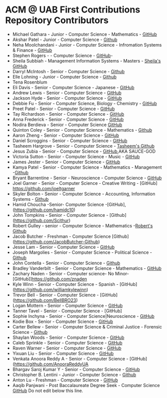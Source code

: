 # ACM @ UAB First Contributions Repository Contributors

<!---
Please add in the format of the following example:
- NAME - YEAR - MAJOR - MINOR - GITHUB LINK
- Michael Gathara - Junior - Computer Science - Mathematics - [GitHub](https://michaelgathara.com/github)

Please notice how the link is formatted. It is in the format of [link text](link url). The link text is what will be displayed on the page, and the link url is the url that the link will take you to.
Also notice how there is a little dash at the beginning
-->
- Michael Gathara - Junior - Computer Science - Mathematics - [GitHub](https://michaelgathara.com/github)
- Akshar Patel - Junior - Computer Science - [Github](https://github.com/akshar2020)
- Neha Moolchandani - Junior - Computer Science - Infromation Systems & Finance - [GitHub](https://github.com/neha-m01)
- Stephen Rogers - - Computer Science - [GitHub](https://github.com/grogersstephen)-
- Sheila Subbiah - Management Information Systems - Masters - [Sheila's GitHub](https://github.com/userGitHub34535)
- Darryl McIntosh - Senior - Computer Science - [Github](https://github.com/darrylkmc)
- Elle Lohning - Junior - Computer Science - [Github](https://github.com/glohning)
- Tena Rosenblum
- Eli Davis - Senior - Computer Science - Japanese - [GitHub](https://github.com/Bekwayman)
- Andrew Lewis - Senior - Computer Science - [GitHub](https://github.com/AnLewis78)
- Jackson Hyde - Senior - Computer Science - [GitHub](https://github.com/choboribi)
- Debbie Fu - Senior - Computer Science, Biology - Chemistry - [GitHub](https://github.com/debbiexfu)
- Preet Patel - Senior - Computer Science - [GitHub](https://github.com/Preetp8)
- Tay Richardson - Senior - Computer Science - [GitHub](https://github.com/crich725)
- Anna Frederick - Senior - Computer Science - [GitHub](https://github.com/agfrederick)
- Nodira Berdieva - Senior - Computer Science [GitHub](https://github.com/nodirab)
- Quinton Coley - Senior - Computer Science - Mathematics - [Github](https://github.com/qcoley)
- Aaron Zheng - Senior - Computer Science - [GitHub](https://github.com/erusaert)
- Daniel Scroggins - Senior - Computer Science - [GitHub](https://github.com/dscrogg399)
- Tasheem Hargrove - Senior - Computer Science - [Tasheem's Github](https://github.com/Tasheem)
- Jesus Zubia - Senior - Computer Science - [GitHub](https://github.com/jzubia25),AKA SAUCE-GOD
- Victoria Sutton - Senior - Computer Science - Music - [GitHub](https://github.com/vicsutt2)
- James Jester - Senior - Computer Science - [GitHub](https://github.com/francoisdillinger)
- Kamya Patel - Senior - Computer Science - Mathematics - Management -[Github](https://github.com/kamyapatel)
- Bryant Barrentine - Senior - Neuroscience - Computer Science - [GitHub](https://github.com/bnb0xffff)
- Joel Garner - Senior - Computer Science - Creative Writing - [GitHub] https://github.com/joeltgarner
- Skyler Bolton - Senior - Computer Science - Accounting, Information Systems - [Github](https://github.com/SkylerBolton07)
- Hamid Choucha -Senior- Computer Science -[GitHub],(https://github.com/hamidc10)
- John Tompkins - Senior - Computer Science - [Github] (https://github.com/Scithur)
- Robert Gulley - senior - Computer Science - Mathematics -[Robert's Github](https://github.com/Robertlg2000)
- Jacob Butcher - Freshman - Computer Science [Github] (https://github.com/JacobButcher-Github)
- Jesse Lam - Senior - Computer Science - [GitHub](https://github.com/jesselam00)
- Joseph Margolies - Senior - Computer Science - Political Science - [Github](https://github.com/JoeLauM)
- John Contella - Senior - Computer Science - [Github](https://github.com/ContellaJP)
- Bradley Vanderbilt - Senior - Computer Science - Mathematics - [GitHub](https://github.com/BradleyVanderbilt)
- Zachary Naden - Senior - Computer science- No Minor- [GitHub]]https://github.com/znaden
- Kyle Winn - Senior - Computer Science - Spanish - [GitHub] (https://github.com/williamkylewinn)
- Trevor Bell - Senior - Computer Science - [GitHub] (https://github.com/BellBRO23)
- Logan Mottern - Senior - Computer Science - [GitHub](https://github.com/lmottern)
- Tanner Tavel - Senior - Computer Science - [GitHub]
- Sophie Inchyna - Senior - Computer Science|Neuroscience - [GitHub](https://github.com/katarsolar)
- Kodie Box - Senior - Computer Science - [GitHub](https://github.com/kodiebox)
- Carter Bellew - Senior - Computer Science & Criminal Justice - Forensic Science - [Github](https://github.com/carterbellew)
- Shaylan Woods - Senior - Computer Science - [GitHub](https://github.com/ShaylanWoods)
- Caleb Sprinkle - Senior - Computer Science - [GitHub](https://github.com/csprinkl)
- Raven Warner - Senior - Computer Science - [GitHub](https://github.com/r-x-w)
- Yixuan Liu - Senior - Computer Science - [GitHub](https://github.com/Yixuan2022)
- Venkata Anoora Reddy A - Senior - Computer Science - [GitHub](https://github.com/AnooraReddyUA
- Bhargav Saroj Kumar Y - Senior - Computer Science - [GitHub](https://github.com/bhargavsaroj)
- Christopher B. Lentini - Junior - Computer Science - [Github](http://github.com/IllPigeon)
- Anton Lu - Freshman - Computer Science - [GitHub](https://github.com/antonlu1029)
- Aaqib Panjwani - Post Baccalaureate Degree Seek - Computer Science [GitHub](https://github.com/aaqibpanjwani)
Do not edit below this line.

